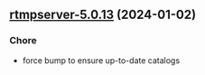 

## [rtmpserver-5.0.13](https://github.com/truecharts/charts/compare/rtmpserver-5.0.12...rtmpserver-5.0.13) (2024-01-02)

### Chore



- force bump to ensure up-to-date catalogs